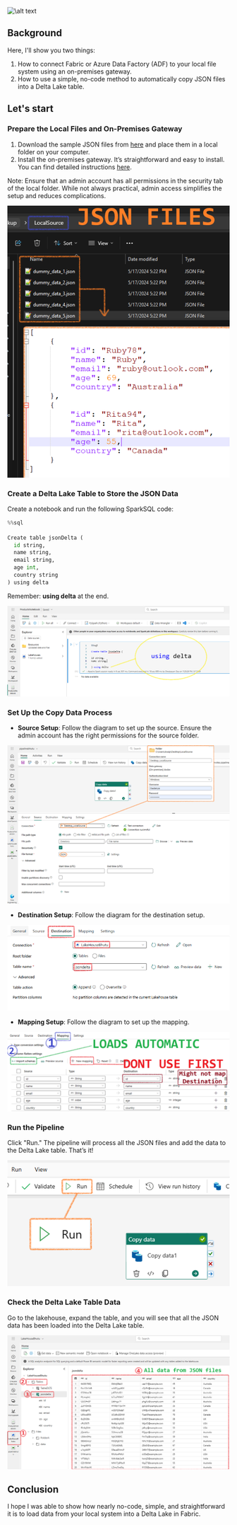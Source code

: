 ![\alt text](images\image-40.png)


## Background

Here, I'll show you two things:

1. How to connect Fabric or Azure Data Factory (ADF) to your local file system using an on-premises gateway.
2. How to use a simple, no-code method to automatically copy JSON files into a Delta Lake table.

## Let's start

### Prepare the Local Files and On-Premises Gateway

1. Download the sample JSON files from [here](SampleJsonFiles.zip) and place them in a local folder on your computer.
2. Install the on-premises gateway. It’s straightforward and easy to install. You can find detailed instructions [here](../PowerPlatform/OnPremiseGateway.md).

Note: Ensure that an admin account has all permissions in the security tab of the local folder. While not always practical, admin access simplifies the setup and reduces complications.

![\alt text](images\image-36.png)

### Create a Delta Lake Table to Store the JSON Data

Create a notebook and run the following SparkSQL code:

```python
%%sql

Create table jsonDelta (
  id string,
  name string,
  email string,
  age int,
  country string
) using delta
```

Remember: **using delta** at the end.

![\alt text](images\image-33.png)

### Set Up the Copy Data Process

- **Source Setup**: Follow the diagram to set up the source. Ensure the admin account has the right permissions for the source folder.

![\alt text](images\image-34.png)

- **Destination Setup**: Follow the diagram for the destination setup.

![\alt text](images\image-35.png)

- **Mapping Setup**: Follow the diagram to set up the mapping.

![\alt text](images\image-37.png)

### Run the Pipeline

Click "Run." The pipeline will process all the JSON files and add the data to the Delta Lake table. That’s it!

![\alt text](images\image-38.png)

### Check the Delta Lake Table Data

Go to the lakehouse, expand the table, and you will see that all the JSON data has been loaded into the Delta Lake table.

![\alt text](images\image-39.png)

## Conclusion

I hope I was able to show how nearly no-code, simple, and straightforward it is to load data from your local system into a Delta Lake in Fabric.
